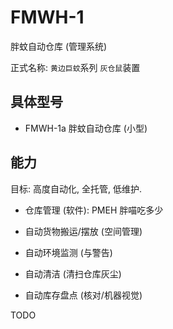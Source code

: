 # FMWH-1
胖蚊自动仓库 (管理系统)

正式名称: `黄边巨蚊`系列 `灰仓鼠`装置


## 具体型号

+ FMWH-1a 胖蚊自动仓库 (小型)


## 能力

目标: 高度自动化, 全托管, 低维护.

+ 仓库管理 (软件): PMEH 胖喵吃多少

+ 自动货物搬运/摆放 (空间管理)

+ 自动环境监测 (与警告)

+ 自动清洁 (清扫仓库灰尘)

+ 自动库存盘点 (核对/机器视觉)


TODO

